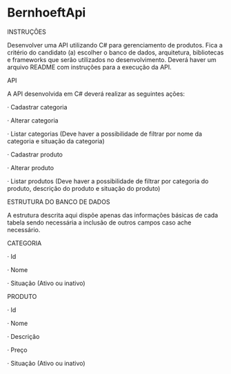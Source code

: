 # BernhoeftApi

INSTRUÇÕES

Desenvolver uma API utilizando C# para gerenciamento de produtos. Fica a critério do candidato (a) escolher o banco de dados, arquitetura, bibliotecas e frameworks que serão utilizados no desenvolvimento. Deverá haver um arquivo README com instruções para a execução da API.

API

A API desenvolvida em C# deverá realizar as seguintes ações:

·         Cadastrar categoria

·         Alterar categoria

·         Listar categorias (Deve haver a possibilidade de filtrar por nome da categoria e situação da categoria)

·         Cadastrar produto

·         Alterar produto

·         Listar produtos (Deve haver a possibilidade de filtrar por categoria do produto, descrição do produto e situação do produto)

ESTRUTURA DO BANCO DE DADOS

A estrutura descrita aqui dispõe apenas das informações básicas de cada tabela sendo necessária a inclusão de outros campos caso ache necessário.

CATEGORIA

·         Id

·         Nome

·         Situação (Ativo ou inativo)

PRODUTO

·         Id

·         Nome

·         Descrição

·         Preço

·         Situação (Ativo ou inativo)



